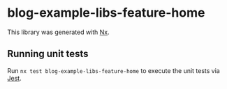 # blog-example-libs-feature-home

This library was generated with [Nx](https://nx.dev).

## Running unit tests

Run `nx test blog-example-libs-feature-home` to execute the unit tests via [Jest](https://jestjs.io).
